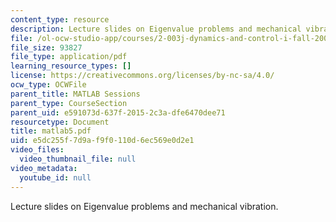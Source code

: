 ```yaml
---
content_type: resource
description: Lecture slides on Eigenvalue problems and mechanical vibration.
file: /ol-ocw-studio-app/courses/2-003j-dynamics-and-control-i-fall-2007/e5dc255f7d9af9f0110d6ec569e0d2e1_matlab5.pdf
file_size: 93827
file_type: application/pdf
learning_resource_types: []
license: https://creativecommons.org/licenses/by-nc-sa/4.0/
ocw_type: OCWFile
parent_title: MATLAB Sessions
parent_type: CourseSection
parent_uid: e591073d-637f-2015-2c3a-dfe6470dee71
resourcetype: Document
title: matlab5.pdf
uid: e5dc255f-7d9a-f9f0-110d-6ec569e0d2e1
video_files:
  video_thumbnail_file: null
video_metadata:
  youtube_id: null
---
```

Lecture slides on Eigenvalue problems and mechanical vibration.
